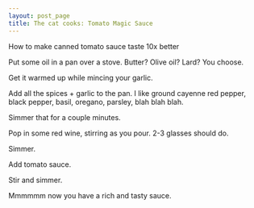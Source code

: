 ```yaml
---
layout: post_page
title: The cat cooks: Tomato Magic Sauce
---
```


How to make canned tomato sauce taste 10x better



Put some oil in a pan over a stove. Butter? Olive oil? Lard? You choose.

Get it warmed up while mincing your garlic.

Add all the spices + garlic to the pan. I like ground cayenne red pepper, black pepper, basil, oregano, parsley, blah blah blah. 

Simmer that for a couple minutes.

Pop in some red wine, stirring as you pour. 2-3 glasses should do.

Simmer.

Add tomato sauce. 

Stir and simmer.

Mmmmmm now you have a rich and tasty sauce.
